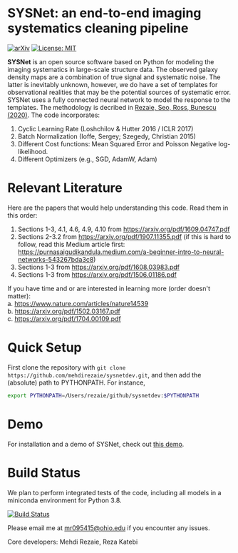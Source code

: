 SYSNet: an end-to-end imaging systematics cleaning pipeline
===========================================================

[![arXiv](https://img.shields.io/badge/arXiv-1907.11355-b31b1b.svg)](https://arxiv.org/pdf/1907.11355)
[![License: MIT](https://img.shields.io/badge/License-MIT-yellow.svg)](https://opensource.org/licenses/MIT)

**SYSNet** is an open source software based on Python for modeling the imaging systematics in large-scale structure data. The observed galaxy density maps are a combination of true signal and systematic noise. The latter is inevitably unknown, however, we do have a set of templates for observational realities that may be the potential sources of systematic error. SYSNet uses a fully connected neural network to model the response to the templates. The methodology is decribed in [Rezaie, Seo, Ross, Bunescu (2020)](https://doi.org/10.1093/mnras/staa1231). The code incorporates:

1. Cyclic Learning Rate (Loshchilov & Hutter 2016 / ICLR 2017)
2. Batch Normalization (Ioffe, Sergey; Szegedy, Christian 2015)
3. Different Cost functions: Mean Squared Error and Poisson Negative log-likelihood.
4. Different Optimizers (e.g., SGD, AdamW, Adam)

Relevant Literature
===================
Here are the papers that would help understanding this code. Read them in this order:               
1. Sections 1-3, 4.1, 4.6, 4.9, 4.10 from https://arxiv.org/pdf/1609.04747.pdf               
2. Sections 2-3.2 from https://arxiv.org/pdf/1907.11355.pdf (if this is hard to follow, read this Medium article first: https://purnasaigudikandula.medium.com/a-beginner-intro-to-neural-networks-543267bda3c8)               
3. Sections 1-3 from https://arxiv.org/pdf/1608.03983.pdf               
4. Sections 1-3 from https://arxiv.org/pdf/1506.01186.pdf               

If you have time and or are interested in learning more (order doesn't matter):   
a. https://www.nature.com/articles/nature14539               
b. https://arxiv.org/pdf/1502.03167.pdf               
c. https://arxiv.org/pdf/1704.00109.pdf               


Quick Setup
===========
First clone the repository with `git clone https://github.com/mehdirezaie/sysnetdev.git`, and then add the (absolute) path to PYTHONPATH. For instance,
```bash
export PYTHONPATH=/Users/rezaie/github/sysnetdev:$PYTHONPATH
```

Demo
=====
For installation and a demo of SYSNet, check out [this demo](https://nbviewer.jupyter.org/github/mehdirezaie/sysnetdev/blob/master/notebooks/demo_decalsdr7.ipynb).

Build Status
============
We plan to perform integrated tests of the code, including all models in a miniconda environment for Python 3.8.

[![Build Status](https://travis-ci.org/mehdirezaie/sysnetdev.svg?branch=master)](https://travis-ci.org/mehdirezaie/sysnetdev)


Please email me at mr095415@ohio.edu if you encounter any issues.

Core developers: Mehdi Rezaie, Reza Katebi
